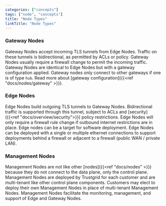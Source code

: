 ```yaml
---
categories: ["concepts"]
tags: ["node", "concepts"]
title: "Node Types"
linkTitle: "Node Types"
---
```


### Gateway Nodes

Gateway Nodes accept incoming TLS tunnels from Edge Nodes. Traffic on these tunnels is bidirectional, as permitted by ACLs or policy. Gateway Nodes usually require a firewall change to permit the incoming traffic. Gateway Nodes are identical to Edge Nodes but with a gateway configuration applied. Gateway nodes only connect to other gateways if one is of type `hub`. Read more about [gateway configuration]({{<ref "docs/nodes/gateway" >}}).

### Edge Nodes

Edge Nodes build outgoing TLS tunnels to Gateway Nodes. Bidirectional traffic is supported through this tunnel, subject to ACLs and [security]({{<ref "docs/overview/security">}}) policy restrictions. Edge Nodes will only require a firewall rule change if outbound internet restrictions are in place. Edge nodes can be a target for software deployment. Edge Nodes can be deployed with a single or multiple ethernet connections to support deployments behind a firewall or adjacent to a firewall (public WAN / private LAN).

### Management Nodes

Management Nodes are not like other [nodes]({{<ref "docs/nodes" >}}) because they do not connect to the data plane, only the control plane. Management Nodes are deployed by Trustgrid for each customer and are multi-tenant like other control plane components. Customers may elect to deploy their own Management Nodes in place of multi-tenant Management Nodes. Management Nodes facilitate the monitoring, management, and support of Edge and Gateway Nodes.
